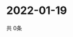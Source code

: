# 2022-01-19
  共 0条

  <!-- BEGIN -->
  <!-- 最后更新时间Wed Jan 19 2022 08:05:40 GMT+0000 (Coordinated Universal Time) -->
  
  <!-- END -->
  
  